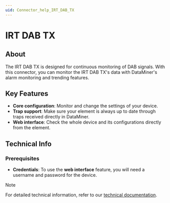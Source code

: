 ```yaml
---
uid: Connector_help_IRT_DAB_TX
---
```


# IRT DAB TX

## About

The IRT DAB TX is designed for continuous monitoring of DAB signals. With this connector, you can monitor the IRT DAB TX's data with DataMiner's alarm monitoring and trending features.

## Key Features

- **Core configuration**: Monitor and change the settings of your device.
- **Trap support**: Make sure your element is always up to date through traps received directly in DataMiner.
- **Web interface**: Check the whole device and its configurations directly from the element.

## Technical Info

### Prerequisites

- **Credentials**: To use the **web interface** feature, you will need a username and password for the device.

> [!NOTE]
> For detailed technical information, refer to our [technical documentation](xref:Connector_help_IRT_DAB_TX_Technical).
